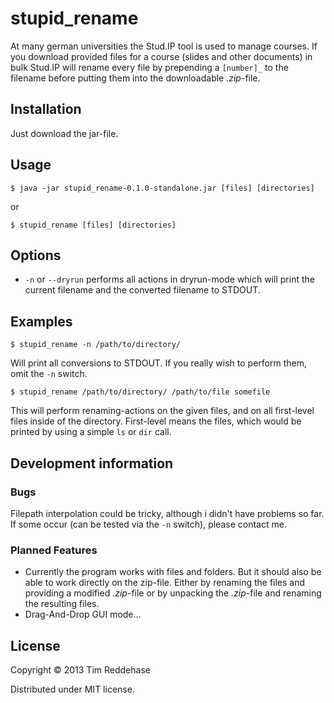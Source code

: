 # stupid_rename

At many german universities the Stud.IP tool is used to
manage courses. If you download provided files for a course (slides
and other documents) in bulk Stud.IP will rename every file
by prepending a `[number]_` to the filename before
putting them into the downloadable *.zip*-file. 

## Installation

Just download the jar-file.

## Usage

    $ java -jar stupid_rename-0.1.0-standalone.jar [files] [directories]

or

    $ stupid_rename [files] [directories]

## Options

- `-n` or `--dryrun`
  performs all actions in dryrun-mode which will print
  the current filename and the converted filename to STDOUT.

## Examples

    $ stupid_rename -n /path/to/directory/

Will print all conversions to STDOUT. If you really wish to perform
them, omit the `-n` switch. 

    $ stupid_rename /path/to/directory/ /path/to/file somefile

This will perform renaming-actions on the given files, and on all
first-level files inside of the directory. First-level means
the files, which would be printed by using a simple `ls` or
`dir` call.

## Development information

### Bugs

Filepath interpolation could be tricky, although
i didn't have problems so far. If some occur (can be tested
via the `-n` switch), please contact me.

### Planned Features

- Currently the program works with files and folders. But it should
  also be able to work directly on the zip-file. Either by renaming
  the files and providing a modified *.zip*-file or by unpacking
  the *.zip*-file and renaming the resulting files. 
- Drag-And-Drop GUI mode...

## License

Copyright © 2013 Tim Reddehase

Distributed under MIT license.
